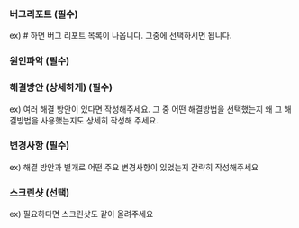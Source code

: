 ### 버그리포트 (필수)

ex) # 하면 버그 리포트 목록이 나옵니다. 그중에 선택하시면 됩니다.

### 원인파악 (필수)

### 해결방안 (상세하게) (필수)

ex) 여러 해결 방안이 있다면 작성해주세요. 그 중 어떤 해결방법을 선택했는지 왜 그 해결방법을 사용했는지도 상세히 작성해 주세요.

### 변경사항 (필수)

ex) 해결 방안과 별개로 어떤 주요 변경사항이 있었는지 간략히 작성해주세요

### 스크린샷 (선택)

ex) 필요하다면 스크린샷도 같이 올려주세요
